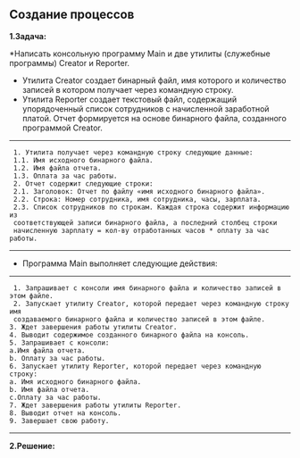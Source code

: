 **Создание процессов**
--------------------------
**1.Задача:**

*Написать консольную программу Main и две утилиты (служебные программы)
 Creator и Reporter.
 * Утилита Creator создает бинарный файл, имя которого и количество записей в котором
 получает через командную строку.
* Утилита Reporter создает текстовый файл, содержащий упорядоченный список сотрудников
 с начисленной заработной платой. Отчет формируется на основе бинарного файла, созданного
 программой Creator.
----------------------------
     1. Утилита получает через командную строку следующие данные:
     1.1. Имя исходного бинарного файла.
     1.2. Имя файла отчета.
     1.3. Оплата за час работы.
     2. Отчет содержит следующие строки:
     2.1. Заголовок: Отчет по файлу «имя исходного бинарного файла».
     2.2. Строка: Номер сотрудника, имя сотрудника, часы, зарплата.
     2.3. Список сотрудников по строкам. Каждая строка содержит информацию из
     соответствующей записи бинарного файла, а последний столбец строки  
     начисленную зарплату = кол-ву отработанных часов * оплату за час работы.
--------------------------------
   * Программа Main выполняет следующие действия:
   -------------------------
     1. Запрашивает с консоли имя бинарного файла и количество записей в этом файле.
     2. Запускает утилиту Creator, которой передает через командную строку имя
     создаваемого бинарного файла и количество записей в этом файле.
    3. Ждет завершения работы утилиты Creator.
    4. Выводит содержимое созданного бинарного файла на консоль.
    5. Запрашивает с консоли:
    a.Имя файла отчета.
    b. Оплату за час работы.
    6. Запускает утилиту Reporter, которой передает через командную строку:
    a. Имя исходного бинарного файла.
    b. Имя файла отчета.
    c.Оплату за час работы.
    7. Ждет завершения работы утилиты Reporter.
    8. Выводит отчет на консоль.
    9. Завершает свою работу.
---------------------------------- 
**2.Решение:**
